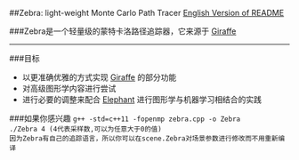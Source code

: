 ##Zebra: light-weight Monte Carlo Path Tracer
[English Version of README](./README.en.md)

###Zebra是一个轻量级的蒙特卡洛路径追踪器，它来源于 [Giraffe](https://www.github.com/UncP/Giraffe)

***

###目标
* 以更准确优雅的方式实现 [Giraffe](https://www.github.com/UncP/Giraffe) 的部分功能
* 对高级图形学内容进行尝试
* 进行必要的调整来配合 [Elephant](https://www.github.com/UncP/Elephant) 进行图形学与机器学习相结合的实践

###如果你感兴趣
`g++ -std=c++11 -fopenmp zebra.cpp -o Zebra`  
`./Zebra 4 (4代表采样数,可以为任意大于0的值)`  
`因为Zebra有自己的追踪语言，所以你可以在scene.Zebra对场景参数进行修改而不用重新编译`
